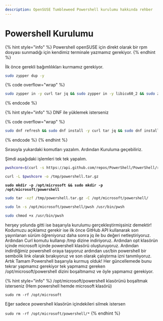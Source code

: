 ```yaml
---
description: OpenSUSE Tumbleweed Powershell kurulumu hakkında rehber
---
```


# Powershell Kurulumu

{% hint style="info" %}
Powershell openSUSE için direkt olarak bir rpm dosyası sunmadığı için kendimiz terminale yazmamız gerekiyor.
{% endhint %}

İlk önce gerekli bağımlılıkları kurmamız gerekiyor.

```bash
sudo zypper dup -y
```

{% code overflow="wrap" %}
```bash
sudo zypper in -y curl tar jq && sudo zypper in -y libicu60_2 && sudo zypper in -y libopenssl1_0_0 
```
{% endcode %}

{% hint style="info" %}
DNF ile yüklemek isterseniz

{% code overflow="wrap" %}
```bash
sudo dnf refresh && sudo dnf install -y curl tar jq && sudo dnf install -y libicu60_2 && sudo dnf install -y libopenssl1_0_0 
```
{% endcode %}
{% endhint %}

Sırasıyla yukardaki komutları yazalım. Ardından Kuruluma geçebiliriz.

Şimdi aşağıdaki işlemleri tek tek yapalım.

```bash
pwshcore=$(curl -s https://api.github.com/repos/PowerShell/PowerShell/releases/latest| jq -r ".assets[] | select(.name | test(\"linux-x64.tar.gz\")) | .browser_download_url")
```

```bash
curl -L $pwshcore -o /tmp/powershell.tar.gz
```

<pre class="language-bash"><code class="lang-bash"><strong>sudo mkdir -p /opt/microsoft &#x26;&#x26; sudo mkdir -p /opt/microsoft/powershell
</strong></code></pre>

```bash
sudo tar -xzf /tmp/powershell.tar.gz -C /opt/microsoft/powershell/
```

```bash
sudo ln -s /opt/microsoft/powershell/pwsh /usr/bin/pwsh
```

```bash
sudo chmod +x /usr/bin/pwsh
```

herşey yolunda gitti ise başarıyla kurulumu gerçekleştirmişsiniz demektir! Kodumuzu açıklamız gerekir ise ilk önce GitHub API kullanarak son yayınlanan sürüm öğreniyoruz daha sonra jq ile bu değeri netleştiriyoruz. Ardından Curl komutu kullanıp /tmp dizine indiriyoruz. Ardından opt klasörün içinde microsoft içinde powershell klasörü oluşturuyoruz. Ardından indirdiğimiz powershell oraya taşıyoruz ardından usr/bin powershell bir sembolik link olarak bırakıyoruz ve son olarak çalıştırma izni tanımlıyoruz. Artık Tamam Powershell başarıyla kurmuş olduk! Her güncellemede bunu tekrar yapmamız gerekiyor tek yapmamız gereken /opt/microsoft/powershell dizini boşaltmamız ve öyle yapmamız gerekiyor.

{% hint style="info" %}
/opt/microsoft/powershell klasörünü boşaltmak isterseniz (Hem powershell hemde microsoft klasörü)

`sudo rm -rf /opt/microsoft`

Eğer sadece powershell klasörün içindekileri silmek istersen

`sudo rm -rf /opt/microsoft/powershell/*`
{% endhint %}
